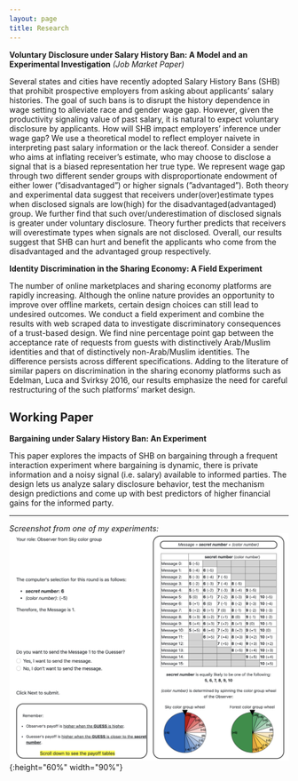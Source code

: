 ```yaml
---
layout: page
title: Research
---
```


**Voluntary Disclosure under Salary History Ban: A Model and an Experimental Investigation** *(Job Market Paper)*

Several states and cities have recently adopted Salary History Bans (SHB) that prohibit prospective employers from asking about applicants’ salary histories. The goal of such bans is to disrupt the history dependence in wage setting to alleviate race and gender wage gap. However, given the productivity signaling value of past salary, it is natural to expect voluntary disclosure by applicants. How will SHB impact employers’ inference under wage gap? We use a theoretical model to reflect employer naivete in interpreting past salary information or the lack thereof. Consider a sender who aims at inflating receiver’s estimate, who may choose to disclose a signal that is a biased representation her true type. We represent wage gap through two different sender groups with disproportionate endowment of either lower (”disadvantaged”) or higher signals (”advantaged”). Both theory and experimental data suggest that receivers under(over)estimate types when disclosed signals are low(high) for the disadvantaged(advantaged) group. We further find that such over/underestimation of disclosed signals is greater under voluntary disclosure. Theory further predicts that receivers will overestimate types when signals are not disclosed. Overall, our results suggest that SHB can hurt and benefit the applicants who come from the disadvantaged and the advantaged group respectively.

**Identity Discrimination in the Sharing Economy: A Field Experiment**

The number of online marketplaces and sharing economy platforms are rapidly increasing. Although the online nature provides an opportunity to improve over offline markets, certain design choices can still lead to undesired outcomes. We conduct a field experiment and combine the results with web scraped data to investigate discriminatory consequences of a trust-based design. We find nine percentage point gap between the acceptance rate of requests from guests with distinctively Arab/Muslim identities and that of distinctively non-Arab/Muslim identities. The difference persists across different specifications. Adding to the literature of similar papers on discrimination in the sharing economy platforms such as Edelman, Luca and Svirksy 2016, our results emphasize the need for careful restructuring of the such platforms’ market design.

## Working Paper

**Bargaining under Salary History Ban: An Experiment**

This paper explores the impacts of SHB on bargaining through a frequent interaction experiment where bargaining is dynamic, there is private information and a noisy signal (i.e. salary) available to informed parties. The design lets us analyze salary disclosure behavior, test the mechanism design predictions and come up with best predictors of higher financial gains for the informed party.


--------------

*Screenshot from one of my experiments:*
![test image size](https://raw.githubusercontent.com/mervesariisik/mervesariisik.github.io/main/ss_decision_w32_observer_1_1.png){:height="60%" width="90%"}

